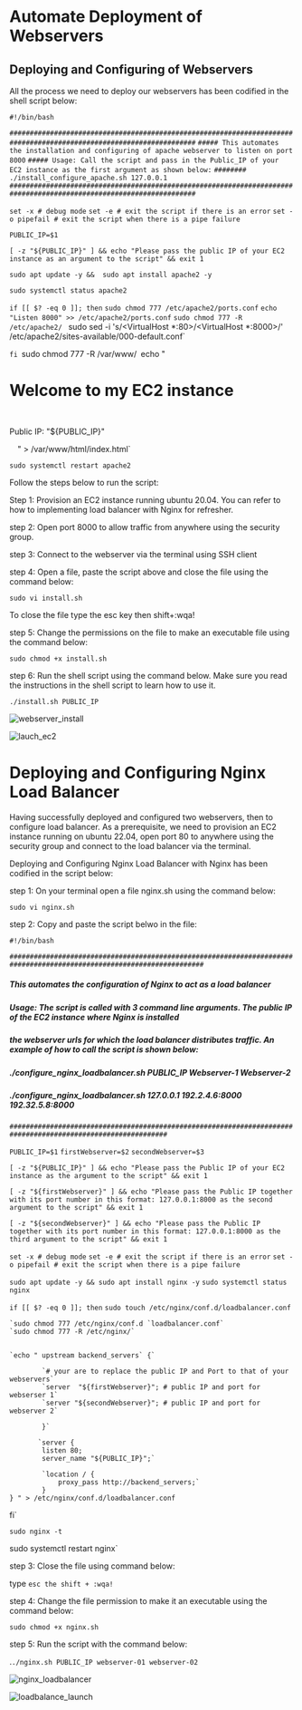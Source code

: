 
# Automate Deployment of Webservers

## Deploying and Configuring of Webservers

All the process we need to deploy our webservers has been codified in the shell script below: 

`#!/bin/bash`

`####################################################################################################################`
`##### This automates the installation and configuring of apache webserver to listen on port 8000`
`##### Usage: Call the script and pass in the Public_IP of your EC2 instance as the first argument as shown below:`
`######## ./install_configure_apache.sh 127.0.0.1`
`####################################################################################################################`

`set -x # debug mode`
`set -e # exit the script if there is an error`
`set -o pipefail # exit the script when there is a pipe failure`

`PUBLIC_IP=$1`

`[ -z "${PUBLIC_IP}" ] && echo "Please pass the public IP of your EC2 instance as an argument to the script" && exit 1`

`sudo apt update -y &&  sudo apt install apache2 -y`

`sudo systemctl status apache2`

`if [[ $? -eq 0 ]]; then`
    `sudo chmod 777 /etc/apache2/ports.conf`
    `echo "Listen 8000" >> /etc/apache2/ports.conf`
    `sudo chmod 777 -R /etc/apache2/`
`
    `sudo sed -i 's/<VirtualHost \*:80>/<VirtualHost *:8000>/' /etc/apache2/sites-available/000-default.conf`

`fi
`sudo chmod 777 -R /var/www/`
`echo "<!DOCTYPE html>`
        `<html>`
        `<head>`
            `<title>My EC2 Instance</title>`
        `</head>`
        `<body>`
            `<h1>Welcome to my EC2 instance</h1>`
            `<p>Public IP: "${PUBLIC_IP}"</p>`
        `</body>`
        `</html>" > /var/www/html/index.html`

`sudo systemctl restart apache2`

Follow the steps below to run the script:

Step 1: Provision an EC2 instance running ubuntu 20.04. You can refer to how to implementing load balancer with Nginx for refresher.

step 2: Open port 8000 to allow traffic from anywhere using the security group. 

step 3: Connect to the webserver via the terminal using SSH client

step 4: Open a file, paste the script above and close the file using the command below: 

`sudo vi install.sh`

To close the file type the esc key then shift+:wqa!

step 5: Change the permissions on the file to make an executable file using the command below:

`sudo chmod +x install.sh`

step 6: Run the shell script using the command below. Make sure you read the instructions in the shell script to learn how to use it.

`./install.sh PUBLIC_IP`

![webserver_install](./images/webserser01_install.PNG)

![lauch_ec2](./images/lauch_ec2.PNG)


# Deploying and Configuring Nginx Load Balancer

Having successfully deployed and configured two webservers, then to configure load balancer. As a prerequisite, we need to provision an EC2 instance running on ubuntu 22.04, open port 80 to anywhere using the security group and connect to the load balancer via the terminal.

Deploying and Configuring Nginx Load Balancer with Nginx has been codified in the script below:

step 1: On your terminal open a file nginx.sh using the command below:

`sudo vi nginx.sh`

step 2: Copy and paste the script belwo in the file:

`#!/bin/bash`

`######################################################################################################################`
##### This automates the configuration of Nginx to act as a load balancer
##### Usage: The script is called with 3 command line arguments. The public IP of the EC2 instance where Nginx is installed
##### the webserver urls for which the load balancer distributes traffic. An example of how to call the script is shown below:
##### ./configure_nginx_loadbalancer.sh PUBLIC_IP Webserver-1 Webserver-2
#####  ./configure_nginx_loadbalancer.sh 127.0.0.1 192.2.4.6:8000  192.32.5.8:8000
`#############################################################################################################` 

`PUBLIC_IP=$1`
`firstWebserver=$2`
`secondWebserver=$3`

`[ -z "${PUBLIC_IP}" ] && echo "Please pass the Public IP of your EC2 instance as the argument to the script" && exit 1`

`[ -z "${firstWebserver}" ] && echo "Please pass the Public IP together with its port number in this format: 127.0.0.1:8000 as the second argument to the script" && exit 1`

`[ -z "${secondWebserver}" ] && echo "Please pass the Public IP together with its port number in this format: 127.0.0.1:8000 as the third argument to the script" && exit 1`

`set -x # debug mode`
`set -e # exit the script if there is an error`
`set -o pipefail # exit the script when there is a pipe failure`


`sudo apt update -y && sudo apt install nginx -y`
`sudo systemctl status nginx`

`if [[ $? -eq 0 ]]; then`
    `sudo touch /etc/nginx/conf.d/loadbalancer.conf`

    `sudo chmod 777 /etc/nginx/conf.d `loadbalancer.conf`
    `sudo chmod 777 -R /etc/nginx/`

    
    `echo " upstream backend_servers` {`

            `# your are to replace the public IP and Port to that of your webservers`
            `server  "${firstWebserver}"; # public IP and port for webserser 1`
            `server "${secondWebserver}"; # public IP and port for webserver 2`

            }`

           `server {
            listen 80;
            server_name "${PUBLIC_IP}";`

            `location / {
                proxy_pass http://backend_servers;`   
            }
    } " > /etc/nginx/conf.d/loadbalancer.conf
fi`

`sudo nginx -t`

sudo systemctl restart nginx`

step 3: Close the file using command below:

type `esc the shift + :wqa!`

step 4: Change the file permission to make it an executable using the command below:

`sudo chmod +x nginx.sh`

step 5: Run the script with the command below:

.`./nginx.sh PUBLIC_IP webserver-01 webserver-02`

![nginx_loadbalancer](./images/nginx_loadbalancer.PNG)


![loadbalance_launch](./images/loadbalancer_nginx.PNG)



